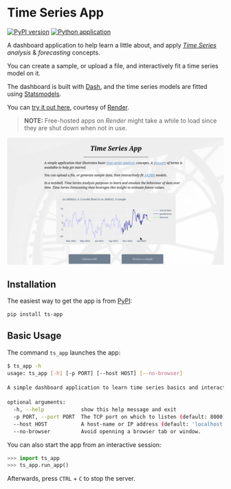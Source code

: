 # Time Series App

[![PyPI version](https://badge.fury.io/py/ts-app.svg)](https://badge.fury.io/py/ts-app)
[![Python application](https://github.com/Tim-Abwao/time-series-app/actions/workflows/python-app.yml/badge.svg)](https://github.com/Tim-Abwao/time-series-app/actions/workflows/python-app.yml)

A dashboard application to help learn a little about, and apply *[Time Series][wiki_time_series] analysis* & *forecasting* concepts.

You can create a sample, or upload a file, and interactively fit a time series model on it.

The dashboard is built with [Dash][dash], and the time series models are fitted using [Statsmodels][statsmodels].

You can [try it out here][live-link], courtesy of [Render][render].

>**NOTE:** Free-hosted apps on *Render* might take a while to load since they are shut down when not in use.

![screencast of the app](https://raw.githubusercontent.com/Tim-Abwao/time-series-app/master/screencast.gif)

## Installation

The easiest way to get the app is from [PyPI][pypi]:

```bash
pip install ts-app
```

## Basic Usage

The command `ts_app` launches the app:

```bash
$ ts_app -h
usage: ts_app [-h] [-p PORT] [--host HOST] [--no-browser]

A simple dashboard application to learn time series basics and interactively fit ARIMA models.

optional arguments:
  -h, --help            show this help message and exit
  -p PORT, --port PORT  The TCP port on which to listen (default: 8000).
  --host HOST           A host-name or IP address (default: 'localhost').
  --no-browser          Avoid openning a browser tab or window.
```

You can also start the app from an interactive session:

```python
>>> import ts_app
>>> ts_app.run_app()
```

Afterwards, press `CTRL` + `C` to stop the server.

[wiki_time_series]: https://en.wikipedia.org/wiki/Time_series
[live-link]: https://time-series-app.onrender.com
[dash]: https://dash.plotly.com/
[render]: https://render.com/
[statsmodels]: https://www.statsmodels.org/stable/index.html
[pypi]:  https://pypi.org/project/ts-app/
